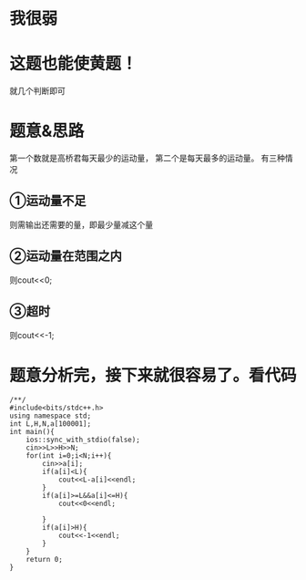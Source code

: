 # 我很弱
# 这题也能使黄题！
就几个判断即可
# 题意&思路
第一个数就是高桥君每天最少的运动量，
第二个是每天最多的运动量。
有三种情况
## ①运动量不足
则需输出还需要的量，即最少量减这个量
## ②运动量在范围之内
则cout<<0;
## ③超时
则cout<<-1;
# 题意分析完，接下来就很容易了。看代码
```
/**/
#include<bits/stdc++.h>
using namespace std;
int L,H,N,a[100001];
int main(){
	ios::sync_with_stdio(false);
	cin>>L>>H>>N;
	for(int i=0;i<N;i++){
		cin>>a[i];
		if(a[i]<L){
			cout<<L-a[i]<<endl;
		}
		if(a[i]>=L&&a[i]<=H){
			cout<<0<<endl;

		}
		if(a[i]>H){
			cout<<-1<<endl;
		}
	}
	return 0;
}
```
